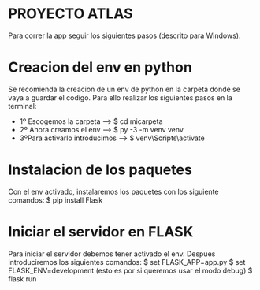 # PROYECTO ATLAS
Para correr la app seguir los siguientes pasos (descrito para Windows).

# Creacion del env en python
Se recomienda la creacion de un env de python en la carpeta donde se vaya a guardar el codigo. Para ello
realizar los siguientes pasos en la terminal:
* 1º Escogemos la carpeta -->  $ cd micarpeta
* 2º Ahora creamos el env --> $ py -3 -m venv venv
* 3ºPara activarlo introducimos --> $ venv\Scripts\activate

# Instalacion de los paquetes
Con el env activado, instalaremos los paquetes con los siguiente comandos:
$ pip install Flask

# Iniciar el servidor en FLASK
Para iniciar el servidor debemos tener activado el env. Despues introduciremos los siguientes comandos:
$ set FLASK_APP=app.py
$ set FLASK_ENV=development (esto es por si queremos usar el modo debug)
$ flask run


